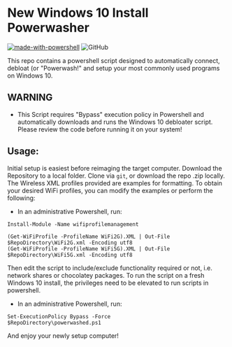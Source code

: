 # New Windows 10 Install Powerwasher
[![made-with-powershell](https://img.shields.io/badge/PowerShell-1f425f?logo=Powershell)](https://microsoft.com/PowerShell)
![GitHub](https://img.shields.io/github/license/mataborg/windows-powerwash)

This repo contains a powershell script designed to automatically connect, debloat (or "Powerwash!" and setup your most commonly used programs on Windows 10.

## WARNING
* This Script requires "Bypass" execution policy in Powershell and automatically downloads and runs the Windows 10 debloater script. Please review the code before running it on your system!
  

## Usage:
Initial setup is easiest before reimaging the target computer.
Download the Repository to a local folder. Clone via `git`, or download the repo .zip locally.
The Wireless XML profiles provided are examples for formatting. To obtain your desired WiFi profiles, you can modify the examples or perform the following:

* In an administrative Powershell, run:
```
Install-Module -Name wifiprofilemanagement
```
```
(Get-WiFiProfile -ProfileName WiFi2G).XML | Out-File $RepoDirectory\WiFi2G.xml -Encoding utf8
(Get-WiFiProfile -ProfileName WiFi5G).XML | Out-File $RepoDirectory\WiFi5G.xml -Encoding utf8
```

Then edit the script to include/exclude functionality required or not, i.e. network shares or chocolatey packages.
To run the script on a fresh Windows 10 install, the privileges need to be elevated to run scripts in powershell. 
* In an administrative Powershell, run:
```
Set-ExecutionPolicy Bypass -Force
$RepoDirectory\powerwashed.ps1
```

And enjoy your newly setup computer!
